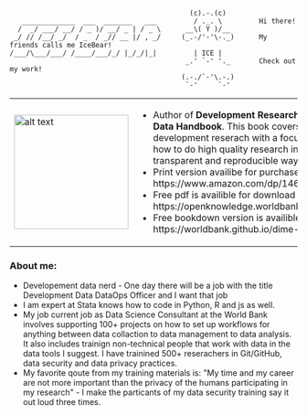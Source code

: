```                                             _     _   
                                            (c).-.(c)        
   _____________  ___  _______   ___         / ._. \         Hi there!
  /  _/ ___/ __/ / _ )/ __/ _ | / _ \      __\( Y )/__        
 _/ // /__/ _/  / _  / _// __ |/ , _/     (_.-/'-'\-._)      My friends calls me IceBear!
/___/\___/___/ /____/___/_/ |_/_/|_|         | ICE |         
                                           _.' `-' '._       Check out my work!
                                          (.-./`-'\.-.)
                                           `-'     `-' 
```

<table style="border:none">
  <tr>
    <td><img src="https://user-images.githubusercontent.com/15911801/120664091-a4718000-c458-11eb-84ca-6df6aa2942ae.png" alt="alt text" width="200"></td>
    <td>
      <ul>
        <li>Author of <b>Development Research in Practice - the DIME Data Handbook</b>. This book covers all stages of data work in development reserach with a focus on teaching the reader how to do high quality research in a credible, efficient, transparent and reproducible way.</li>
        <li>Print version availibe for purchase. For exmaple at: https://www.amazon.com/dp/1464816948</li>
        <li>Free pdf is availible for download at https://openknowledge.worldbank.org/handle/10986/35594</li>
        <li>Free bookdown version is availible at https://worldbank.github.io/dime-data-handbook/</li>
     </td>
  </tr>
</table>

### About me:
- Developement data nerd - One day there will be a job with the title Development Data DataOps Officer and I want that job
- I am expert at Stata knows how to code in Python, R and js as well. 
- My job current job as Data Science Consultant at the World Bank involves supporting 100+ projects on how to set up workflows for anything between data collaction to data management to data analysis. It also includes trainign non-technical people that work with data in the data tools I suggest. I have trainined 500+ reserachers in Git/GitHub, data security and data privacy practices. 
- My favorite qoute from my training materials is: "My time and my career are not more important than the privacy of the humans participating in my research" - I make the particants of my data security training say it out loud three times.

